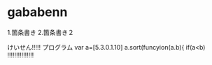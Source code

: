 # gababenn
1.箇条書き
2.箇条書き２

けいせん!!!!!
プログラム
var a=[5.3.0.1.10]
a.sort(funcyion(a.b){
  if(a<b)
 !!!!!!!!!!!!!!! 
